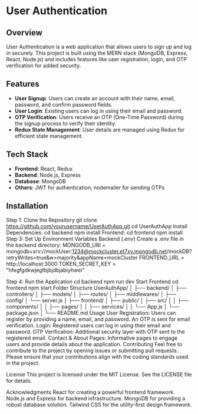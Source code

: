 # User Authentication

## Overview

User Authentication is a web application that allows users to sign up and log in securely. This project is built using the MERN stack (MongoDB, Express, React, Node.js) and includes features like user registration, login, and OTP verification for added security.

## Features

- **User Signup**: Users can create an account with their name, email, password, and confirm password fields.
- **User Login**: Existing users can log in using their email and password.
- **OTP Verification**: Users receive an OTP (One-Time Password) during the signup process to verify their identity.
- **Redux State Management**: User details are managed using Redux for efficient state management.

## Tech Stack

- **Frontend**: React, Redux
- **Backend**: Node.js, Express
- **Database**: MongoDB
- **Others**: JWT for authentication, nodemailer for sending OTPs

## Installation

Step 1: Clone the Repository
git clone https://github.com/yourusername/UserAuthApp.git
cd UserAuthApp
 Install Dependencies:
 cd backend
npm install
Frontend:
cd frontend
npm install
Step 3: Set Up Environment Variables
Backend (.env)
Create a .env file in the backend directory:
MONGODB_URI = mongodb+srv://mockUser:1234@mockcluster.et7xy.mongodb.net/mockDB?retryWrites=true&w=majority&appName=mockCluster
FRONTEND_URL = http://localhost:3000
TOKEN_SECRET_KEY = "hfegfgdkwjegfbjbjdbjabiyhwei"

Step 4: Run the Application
cd backend
npm run dev
Start Frontend
cd frontend
npm start
Folder Structure
UserAuthApp/
│
├── backend/
│   ├── controllers/
│   ├── models/
│   ├── routes/
│   ├── middlewares/
│   ├── config/
│   └── server.js
│
├── frontend/
│   ├── public/
│   ├── src/
│   │   ├── components/
│   │   ├── pages/
│   │   ├── services/
│   │   └── App.js
│   └── package.json
│
└── README.md
Usage
User Registration: Users can register by providing a name, email, and password. An OTP is sent for email verification.
Login: Registered users can log in using their email and password.
OTP Verification: Additional security layer with OTP sent to the registered email.
Contact & About Pages: Informative pages to engage users and provide details about the application.
Contributing
Feel free to contribute to the project by opening issues or submitting pull requests. Please ensure that your contributions align with the coding standards used in the project.

License
This project is licensed under the MIT License. See the LICENSE file for details.

Acknowledgments
React for creating a powerful frontend framework.
Node.js and Express for backend infrastructure.
MongoDB for providing a robust database solution.
Tailwind CSS for the utility-first design framework.

